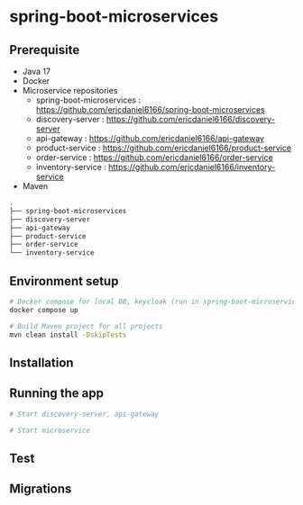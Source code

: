 # spring-boot-microservices

## Prerequisite
- Java 17
- Docker
- Microservice repositories
  - spring-boot-microservices : https://github.com/ericdaniel6166/spring-boot-microservices
  - discovery-server : https://github.com/ericdaniel6166/discovery-server
  - api-gateway : https://github.com/ericdaniel6166/api-gateway
  - product-service : https://github.com/ericdaniel6166/product-service
  - order-service : https://github.com/ericdaniel6166/order-service
  - inventory-service : https://github.com/ericdaniel6166/inventory-service
- Maven 
```bash
.
├── spring-boot-microservices
├── discovery-server
├── api-gateway
├── product-service
├── order-service
└── inventory-service
```
## Environment setup

```bash
# Docker compose for local DB, keycloak (run in spring-boot-microservices location)
docker compose up

# Build Maven project for all projects
mvn clean install -DskipTests
```

## Installation

## Running the app

```bash
# Start discovery-server, api-gateway 

# Start microservice   
```

## Test

## Migrations